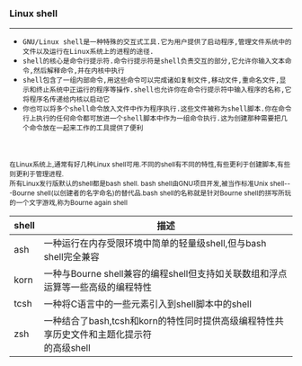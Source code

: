 ### **Linux shell**
--- 
- `GNU/Linux shell是一种特殊的交互式工具.它为用户提供了启动程序,管理文件系统中的文件以及运行在Linux系统上的进程的途径.`
- `shell的核心是命令行提示符.命令行提示符是shell负责交互的部分,它允许你输入文本命令,然后解释命令,并在内核中执行`
- `shell包含了一组内部命令,用这些命令可以完成诸如复制文件,移动文件,重命名文件,显示和终止系统中正运行的程序等操作.shell也允许你在命令行提示符中输入程序的名称,它将程序名传递给内核以启动它`
- `你也可以将多个shell命令放入文件中作为程序执行.这些文件被称为shell脚本.你在命令行上执行的任何命令都可放进一个shell脚本中作为一组命令执行.这为创建那种需要把几个命令放在一起来工作的工具提供了便利`
<br/>
<br/>
<small>在Linux系统上,通常有好几种Linux shell可用.不同的shell有不同的特性,有些更利于创建脚本,有些则更利于管理进程.<br/>所有Linux发行版默认的shell都是bash shell. bash shell由GNU项目开发,被当作标准Unix shell---Bourne shell(以创建者的名字命名)的替代品.bash shell的名称就是针对Bourne shell的拼写所玩的一个文字游戏,称为Bourne again shell</small>

|shell|描述|
|---|---|
|ash|一种运行在内存受限环境中简单的轻量级shell,但与bash shell完全兼容|
|korn|一种与Bourne shell兼容的编程shell但支持如关联数组和浮点运算等一些高级的编程特性|
|tcsh|一种将C语言中的一些元素引入到shell脚本中的shell|
|zsh|一种结合了bash,tcsh和korn的特性同时提供高级编程特性共享历史文件和主题化提示符<br/>的高级shell|
